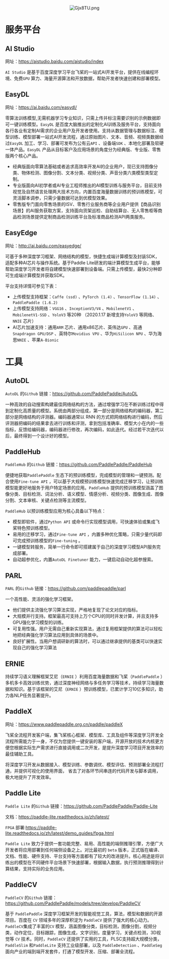 <center><img src="https://s1.ax1x.com/2020/04/13/Gjx8TU.png" alt="Gjx8TU.png" border="0" /></center>

# 服务平台

## AI Studio

网址：https://aistudio.baidu.com/aistudio/index

`AI Studio` 是基于百度深度学习平台飞桨的一站式AI开发平台，提供在线编程环境、免费`GPU` 算力、海量开源算法和开放数据，帮助开发者快速创建和部署模型。

## EasyDL

网址：https://ai.baidu.com/easydl/

零算法训练模型,无需机器学习专业知识，只需上传并标注需要识别的示例数据即可一键训练模型。`EasyDL` 是百度大脑推出的定制化AI训练及服务平台，支持面向各行各业有定制AI需求的企业用户及开发者使用。支持从数据管理与数据标注、模型训练、模型部署一站式AI开发流程，通过原始图片、文本、音频、视频类数据经过`EasyDL` 加工、学习、部署可发布为公有云`API` 、设备端`SDK` 、本地化部署及软硬一体产品。`EasyDL` 产品从目标客户及应用场景的角度分为经典版、专业版、零售版两个核心产品。

- 经典版面向零算法基础或者追求高效率开发AI的企业用户，现已支持图像分类、物体检测、图像分割、文本分类、视频分类、声音分类六类模型类型定制。
- 专业版面向AI初学者或AI专业工程师推出的AI模型训练与服务平台，目前支持视觉及自然语言处理两大技术方向，内置百度海量数据训练的预训练模型，可灵活脚本调参，只需少量数据可达到优模型效果。
- 零售版专门面向零售场景的ISV、零售行业服务商等企业用户提供【商品识别场景】的AI服务获取方案，支持面向货架巡检、自助结算台、无人零售柜等商品检测场景提供定制商品检测训练平台及标准商品检测API两类服务。

## EasyEdge

网址：http://ai.baidu.com/easyedge/

可基于多种深度学习框架、网络结构的模型，快捷生成端计算模型及封装SDK，适配多种AI芯片与操作系统。基于Paddle Lite研发的端计算模型生成平台，能够帮助深度学习开发者将自建模型快速部署到设备端。只需上传模型，最快2分种即可生成端计算模型并获取SDK。

平台支持详情可参见下表：

- 上传模型支持框架：`Caffe (ssd)` 、`PyTorch (1.4)`  、`TensorFlow (1.14)` 、`PaddlePaddle (1.6.2)`
- 上传模型支持网络：`VGG16` 、`InceptionV3/V4` 、`MobilenetV1` 、`MobilenetV1-SSD` 、`YoloV3` 等20种 （2020.1.17 新增支持`YoloV3` 等网络、`NNIE` 芯片）
- AI芯片加速支持：通用`ARM` 芯片、通用x86芯片、英伟达`GPU` 、高通`Snapdragon GPU/DSP` 、英特尔`Movidius VPU` 、华为`HiSilicon NPU` 、华为海思`NNIE` 、苹果`A-Bionic`

# 工具

## AutoDL

`AutoDL` 的`Github` 链接：https://github.com/PaddlePaddle/AutoDL

一种高效的自动搜索构建最佳网络结构的方法，通过增强学习在不断训练过程中得到定制化高质量的模型。系统由两部分组成，第一部分是网络结构的编码器，第二部分是网络结构的评测器。编码器通常以 RNN 的方式把网络结构进行编码，然后评测器把编码的结果拿去进行训练和评测，拿到包括准确率、模型大小在内的一些指标，反馈给编码器，编码器进行修改，再次编码，如此迭代。经过若干次迭代以后，最终得到一个设计好的模型。

## PaddleHub

`PaddleHub` 的`Github` 链接：https://github.com/PaddlePaddle/PaddleHub

便捷地获取`PaddlePaddle` 生态下的预训练模型，完成模型的管理和一键预测。配合使用`Fine-tune API` ，可以基于大规模预训练模型快速完成迁移学习，让预训练模型能更好地服务于用户特定场景的应用。`PaddleHub` 提供的预训练模型涵盖了图像分类、目标检测、词法分析、语义模型、情感分析、视频分类、图像生成、图像分割、文本审核、关键点检测等主流模型。

`PaddleHub` 以预训练模型应用为核心具备以下特点：

- 模型即软件，通过`Python API` 或命令行实现模型调用，可快速体验或集成飞桨特色预训练模型。
- 易用的迁移学习，通过`Fine-tune API` ，内置多种优化策略，只需少量代码即可完成预训练模型的`Fine-tuning` 。
- 一键模型转服务，简单一行命令即可搭建属于自己的深度学习模型API服务完成部署。
- 自动超参优化，内置`AutoDL Finetuner` 能力，一键启动自动化超参搜索。


## PARL

`PARL` 的`Github` 链接：https://github.com/paddlepaddle/parl

一个高性能、灵活的强化学习框架。
- 他们提供主流强化学习算法实现，严格地复现了论文对应的指标。
- 大规模并行支持。框架最高可支持上万个CPU的同时并发计算，并且支持多GPU强化学习模型的训练。
- 可复用性强。用户无需自己重新实现算法，通过复用框架提供的算法可以轻松地把经典强化学习算法应用到具体的场景中。
- 良好扩展性。当用户想调研新的算法时，可以通过继承提供的基类可以快速实现自己的强化学习算法


## ERNIE

持续学习语义理解框架艾尼（`ERNIE` ）利用百度海量数据和飞桨（`PaddlePaddle` ）多机多卡高效训练优势，通过深度神经网络与多任务学习等技术，持续学习海量数据和知识。基于该框架的艾尼（`ERNIE` ）预训练模型，已累计学习10亿多知识，助力各NLP任务显著提升。


## PaddleX

网址：https://www.paddlepaddle.org.cn/paddle/paddleX

飞桨全流程开发客户端，集飞桨核心框架、模型库、工具及组件等深度学习开发全流程所需能力于一身，不仅为您提供一键安装的客户端，开源开放的技术内核更方便您根据实际生产需求进行直接调用或二次开发，是提升深度学习项目开发效率的最佳辅助工具。

将深度学习开发从数据接入、模型训练、参数调优、模型评估、预测部署全流程打通，并提供可视化的使用界面， 省去了对各环节间串连的代码开发与脚本调用，极大地提升了开发效率。


## Paddle Lite

`Paddle Lite` 的`Github` 链接：https://github.com/PaddlePaddle/Paddle-Lite

文档：https://paddle-lite.readthedocs.io/zh/latest/

`FPGA` 部署:https://paddle-lite.readthedocs.io/zh/latest/demo_guides/fpga.html

`Paddle Lite` 致力于提供一套功能完整、易用、高性能的端侧推理引擎，方便广大开发者将应用部署到任何端侧设备之上。对比最初的 `beta` 版本，正式版在编译、文档、性能、硬件支持、平台支持等方面都有了较大的改进提升。核心用途是将训练出的模型在不同硬件平台场景下快速部署，根据输入数据，执行预测推理得到计算结果，支持实际的业务应用。


## PaddleCV

`PaddleCV` 的`Github` 链接：https://github.com/PaddlePaddle/models/tree/develop/PaddleCV

基于 `PaddlePaddle` 深度学习框架开发的智能视觉工具，算法，模型和数据的开源项目。百度在 `CV` 领域多年的深厚积淀为 `PaddleCV` 提供了强大的核心动力。`PaddleCV`集成了丰富的`CV` 模型，涵盖图像分类，目标检测，图像分割，视频分类，动作定位，目标跟踪，图像生成，文字识别，度量学习，关键点检测，3D视觉等 `CV` 技术。同时，`PaddleCV` 还提供了实用的工具，PLSC支持超大规模分类，`PaddleSlim` 和`PaddleLite` 支持工业级部署，以及 `PaddleDetection` 、`PaddleSeg` 面向产业的端到端开发套件，打通了模型开发、压缩、部署全流程。







